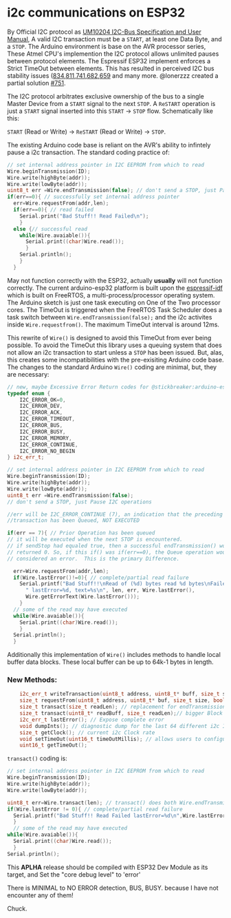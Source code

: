 # i2c communications on ESP32

 By Official I2C protocol as [UM10204 I2C-Bus Specification and User Manual](https://Fwww.nxp.com/docs/en/user-guide/UM10204.pdf), A valid I2C transaction must be a `START`, at least one Data Byte, and a `STOP`.  The Arduino environment is base on the AVR processor series, These Atmel CPU's implemention the I2C protocol allows unlimited pauses between protocol elements.  The Espressif ESP32 implement enforces a Strict TimeOut between elements.  This has resulted in perceived I2C bus stability issues ([834](https://github.com/espressif/arduino-esp32/issues/834),[811](https://github.com/espressif/arduino-esp32/issues/811),[741](https://github.com/espressif/arduino-esp32/issues/741),[682](https://github.com/espressif/arduino-esp32/issues/682),[659](https://github.com/espressif/arduino-esp32/issues/659) and many more.  @lonerzzz created a partial solution [#751](https://github.com/espressif/arduino-esp32/pull/751).
 
  The I2C protocol arbitrates exclusive ownership of the bus to a single Master Device from a `START` signal to the next `STOP`.  A `ReSTART` operation is just a `START` signal inserted into this `START` -> `STOP` flow.  Schematically like this:
  
 `START` (Read or Write) -> `ReSTART` (Read or Write) -> `STOP`.
 
 The existing Arduino code base is reliant on the AVR's ability to infintely pause a i2c transaction.  The standard coding practice of:
```c++
// set internal address pointer in I2C EEPROM from which to read
Wire.beginTransmission(ID);
Wire.write(highByte(addr));
Wire.write(lowByte(addr));
uint8_t err =Wire.endTransmission(false); // don't send a STOP, just Pause I2C operations
if(err==0){ // successfully set internal address pointer
  err=Wire.requestFrom(addr,len);
  if(err==0){ // read failed
    Serial.print("Bad Stuff!! Read Failed\n");
    }
  else {// successful read
    while(Wire.avaiable()){
      Serial.print((char)Wire.read());
      }
    Serial.println();
    }
  }
```
May not function correctly with the ESP32, actually **usually** will not function correctly.  The current arduino-esp32 platform is built upon the [espressif-idf](https://github.com/espressif/esp-idf) which is built on FreeRTOS, a multi-process/processor operating system. The Arduino sketch is just one task executing on One of the Two processor cores. The TimeOut is triggered when the FreeRTOS Task Scheduler does a task switch between `Wire.endTransmission(false);` and the i2c activites inside `Wire.requestfrom()`. The maximum TimeOut interval is around 12ms. 

This rewrite of `Wire()` is designed to avoid this TimeOut from ever being possible.  To avoid the TimeOut this library uses a queuing system that does not allow an i2c transaction to start unless a `STOP` has been issued.  But, alas, this creates some incompatibilities with the pre-exisiting Arduino code base. The changes to the standard Arduino `Wire()` coding are minimal, but, they are necessary:
```c++
// new, maybe Excessive Error Return codes for @stickbreaker:arduino-esp32
typedef enum {
    I2C_ERROR_OK=0,
    I2C_ERROR_DEV,
    I2C_ERROR_ACK,
    I2C_ERROR_TIMEOUT,
    I2C_ERROR_BUS,
    I2C_ERROR_BUSY,
    I2C_ERROR_MEMORY,
    I2C_ERROR_CONTINUE,
    I2C_ERROR_NO_BEGIN
} i2c_err_t;

// set internal address pointer in I2C EEPROM from which to read
Wire.beginTransmission(ID);
Wire.write(highByte(addr));
Wire.write(lowByte(addr));
uint8_t err =Wire.endTransmission(false); 
// don't send a STOP, just Pause I2C operations

//err will be I2C_ERROR_CONTINUE (7), an indication that the preceding
//transaction has been Queued, NOT EXECUTED

if(err == 7){ // Prior Operation has been queued
// it will be executed when the next STOP is encountered.
// if sendStop had equaled true, then a successful endTransmission() would have
// returned 0. So, if this if() was if(err==0), the Queue operation would be
// considered an error.  This is the primary Difference.

  err=Wire.requestFrom(addr,len);
  if(Wire.lastError()!=0){ // complete/partial read failure
    Serial.printf("Bad Stuff!!\nRead of (%d) bytes read %d bytes\nFailed"
      " lastError=%d, text=%s\n", len, err, Wire.lastError(), 
      Wire.getErrorText(Wire.lastError()));
    }
  // some of the read may have executed
  while(Wire.avaiable()){
    Serial.print((char)Wire.read());
    }
  Serial.println();
  }
```

Additionally this implementation of `Wire()` includes methods to handle local buffer data blocks. These local buffer can be up to 64k-1 bytes in length.

### New Methods: 
```c++
    i2c_err_t writeTransaction(uint8_t address, uint8_t* buff, size_t size, bool sendStop);// big block handling
    size_t requestFrom(uint8_t address, uint8_t* buf, size_t size, bool sendStop);
    size_t transact(size_t readLen); // replacement for endTransmission(false),requestFrom(ID,readLen,true);
    size_t transact(uint8_t* readBuff, size_t readLen);// bigger Block read
    i2c_err_t lastError(); // Expose complete error
    void dumpInts(); // diagnostic dump for the last 64 different i2c Interrupts
    size_t getClock(); // current i2c Clock rate
    void setTimeOut(uint16_t timeOutMillis); // allows users to configure Gross Timeout
    uint16_t getTimeOut();
``` 

`transact()` coding is:
```c++
// set internal address pointer in I2C EEPROM from which to read
Wire.beginTransmission(ID);
Wire.write(highByte(addr));
Wire.write(lowByte(addr));

uint8_t err=Wire.transact(len); // transact() does both Wire.endTransmission(false); and Wire.requestFrom(ID,len,true);
if(Wire.lastError != 0){ // complete/partial read failure
  Serial.printf("Bad Stuff!! Read Failed lastError=%d\n",Wire.lastError());
  }
  // some of the read may have executed
while(Wire.avaiable()){
  Serial.print((char)Wire.read());
  }
Serial.println();

```

This **APLHA** release should be compiled with ESP32 Dev Module as its target, and
Set the "core debug level" to 'error'

There is MINIMAL to NO ERROR detection, BUS, BUSY.  because I have not encounter any of them!


Chuck.
